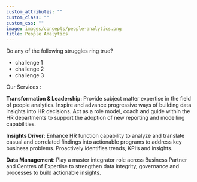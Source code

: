 ```yaml
---
custom_attributes: ""
custom_class: ""
custom_css: ""
image: images/concepts/people-analytics.png
title: People Analytics
---
```


Do any of the following struggles ring true?

- challenge 1
- challenge 2
- challenge 3


Our Services : 


**Transformation & Leadership**: Provide subject matter expertise in the field of people analytics. Inspire and advance progressive ways of building data insights into HR decisions. Act as a role model, coach and guide within the HR departments to support the adoption of new reporting and modelling capabilities.

**Insights Driver**: Enhance HR function capability to analyze and translate casual and correlated findings into actionable programs to address key business problems. Proactively identifies trends, KPI’s and insights.

**Data Management**: Play a master integrator role across Business Partner and Centres of Expertise to strengthen data integrity, governance and processes to build actionable insights.









 
